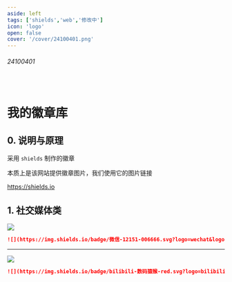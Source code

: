 ```yaml
---
aside: left
tags: ['shields','web','修改中']
icon: 'logo'
open: false
cover: '/cover/24100401.png'
---
```

 
###### 24100401
 
<br/>

# 我的徽章库

## 0. 说明与原理

采用 `shields` 制作的徽章  

本质上是该网站提供徽章图片，我们使用它的图片链接  

https://shields.io  


## 1. 社交媒体类


![](https://img.shields.io/badge/微信-12151-006666.svg?logo=wechat&logoColor=white&labelColor=006633)

```md
![](https://img.shields.io/badge/微信-12151-006666.svg?logo=wechat&logoColor=white&labelColor=006633)
```


---

![](https://img.shields.io/badge/bilibili-数码猿猴-red.svg?logo=bilibili&logoColor=white&labelColor=FF6666)

```md
![](https://img.shields.io/badge/bilibili-数码猿猴-red.svg?logo=bilibili&logoColor=white&labelColor=FF6666)

```



